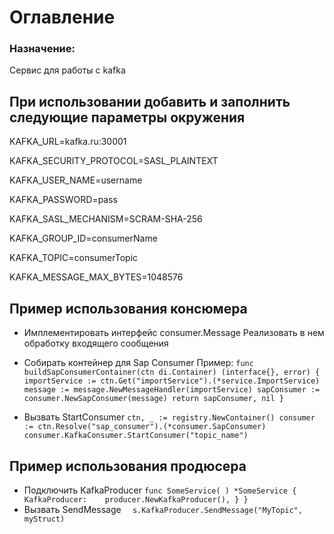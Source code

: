 # Оглавление

### Назначение:

Сервис для работы с kafka

## При использовании добавить и заполнить следующие параметры окружения
KAFKA_URL=kafka.ru:30001 

KAFKA_SECURITY_PROTOCOL=SASL_PLAINTEXT 

KAFKA_USER_NAME=username 

KAFKA_PASSWORD=pass 

KAFKA_SASL_MECHANISM=SCRAM-SHA-256 

KAFKA_GROUP_ID=consumerName 

KAFKA_TOPIC=consumerTopic

KAFKA_MESSAGE_MAX_BYTES=1048576


## Пример использования консюмера

* Имплементировать интерфейс consumer.Message Реализовать в нем обработку входящего сообщения
* Собирать контейнер для Sap Consumer Пример:
  `func buildSapConsumerContainer(ctn di.Container) (interface{}, error) { importService := ctn.Get("importService").(*service.ImportService)
  message := message.NewMessageHandler(importService)
  sapConsumer := consumer.NewSapConsumer(message)
  return sapConsumer, nil }`

* Вызвать StartConsumer
  `ctn, _ := registry.NewContainer()
  consumer := ctn.Resolve("sap_consumer").(*consumer.SapConsumer)
  consumer.KafkaConsumer.StartConsumer("topic_name")`

## Пример использования продюсера
* Подключить KafkaProducer
`func SomeService(
) *SomeService {
KafkaProducer:    producer.NewKafkaProducer(),
}
}`
* Вызвать SendMessage
`  s.KafkaProducer.SendMessage("MyTopic", myStruct)`